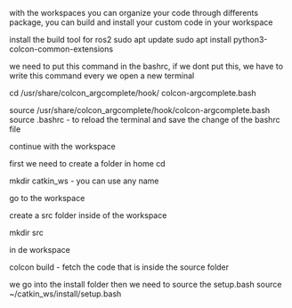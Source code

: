 with the workspaces you can organize your code through differents package, you can build and install your custom code in your workspace

install the build tool for ros2 
sudo apt update
sudo apt install python3-colcon-common-extensions

we need to put this command in the bashrc, if we dont put this, we have to write this command every we open a new terminal 


cd /usr/share/colcon_argcomplete/hook/
colcon-argcomplete.bash 

source /usr/share/colcon_argcomplete/hook/colcon-argcomplete.bash
source .bashrc - to reload the terminal and save the change of the bashrc file 


continue with the workspace 

first we need to create a folder in home 
cd

mkdir catkin_ws - you can use any name 

go to the workspace

create a src folder inside of the workspace

mkdir src 

in de workspace 

colcon build - fetch the code that is inside the source folder 

we go into the install folder 
then we need to source the setup.bash 
source ~/catkin_ws/install/setup.bash

